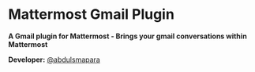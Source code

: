 # Mattermost Gmail Plugin
**A Gmail plugin for Mattermost - Brings your gmail conversations within Mattermost**

**Developer:** [@abdulsmapara](https://github.com/abdulsmapara)